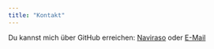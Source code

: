 ```yaml
---
title: "Kontakt"
---
```


Du kannst mich über GitHub erreichen: [Naviraso](https://github.com/Naviraso) oder [E-Mail](mailto:noah.neuenschwander@edu.teko.ch) 
